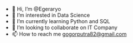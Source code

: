 - 👋 Hi, I’m @Egeraryo
- 👀 I’m interested in Data Science
- 🌱 I’m currently learning Python and SQL
- 💞️ I’m looking to collaborate on IT Company
- 📫 How to reach me gogorputra82@gmail.com

<!---
Egeraryo/Egeraryo is a ✨ special ✨ repository because its `README.md` (this file) appears on your GitHub profile.
You can click the Preview link to take a look at your changes.
--->
